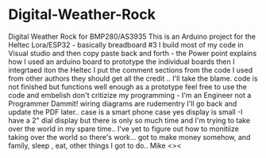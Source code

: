 # Digital-Weather-Rock
Digital Weather Rock for BMP280/AS3935 
This is an Arduino project for the Heltec Lora/ESP32 - basically breadboard #3 
I build most of my code in Visual studio and then copy paste back and forth - the 
Power point explains how I used an arduino board to prototype the 
individual boards then I integrtaed iton the Heltec 
I put the comment sections from the code I used from other authors
they should get all the credit .. I'll take the blame.
code is not finished but functions well enough as a prototype
feel free to use the code and embelish 
don't critizize my programming - I'm an Engineer not a Programmer Dammit!
wiring diagrams are rudementry I'll go back and update the PDF later..
case is a smart phone case
yes display is small -I have a 2" dial display but there is only so much time and
I'm trying to take over the world in my spare time..
I've yet to figure out how to monitiize taking over the world so 
there's work... got to make money somehow,
and family, sleep , eat, other things I got to do.. 
Mike <><
